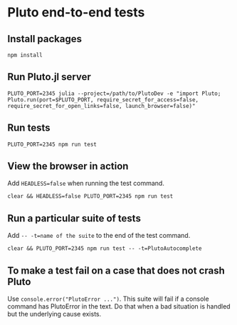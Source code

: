# Pluto end-to-end tests

## Install packages

`npm install`

## Run Pluto.jl server

`PLUTO_PORT=2345 julia --project=/path/to/PlutoDev -e "import Pluto; Pluto.run(port=$PLUTO_PORT, require_secret_for_access=false, require_secret_for_open_links=false, launch_browser=false)"`

## Run tests

`PLUTO_PORT=2345 npm run test`

## View the browser in action

Add `HEADLESS=false` when running the test command.

`clear && HEADLESS=false PLUTO_PORT=2345 npm run test`

## Run a particular suite of tests

Add `-- -t=name of the suite` to the end of the test command.

`clear && PLUTO_PORT=2345 npm run test -- -t=PlutoAutocomplete`

## To make a test fail on a case that does not crash Pluto

Use `console.error("PlutoError ...")`. This suite will fail if a console
command has PlutoError in the text. Do that when a bad situation is handled
but the underlying cause exists.
